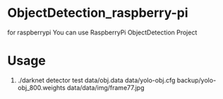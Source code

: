 # ObjectDetection_raspberry-pi
for raspberrypi
You can use RaspberryPi ObjectDetection Project


# Usage
1. ./darknet detector test data/obj.data data/yolo-obj.cfg backup/yolo-obj_800.weights data/data/img/frame77.jpg
